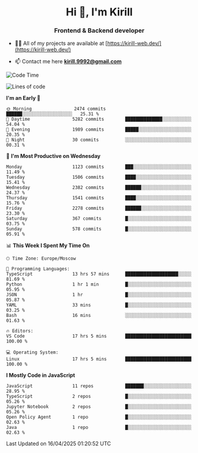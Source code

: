 <h1 align="center">Hi 👋, I'm Kirill</h1>
<h3 align="center">Frontend & Backend developer</h3>

- 👨‍💻 All of my projects are available at [https://kirill-web.dev/](https://kirill-web.dev/)

- 📫 Contact me here **kirill.9992@gmail.com**











<!--START_SECTION:waka-->
![Code Time](http://img.shields.io/badge/Code%20Time-2%2C212%20hrs%2030%20mins-blue)

![Lines of code](https://img.shields.io/badge/From%20Hello%20World%20I%27ve%20Written-5.5%20million%20lines%20of%20code-blue)

**I'm an Early 🐤** 

```text
🌞 Morning                2474 commits        ██████░░░░░░░░░░░░░░░░░░░   25.31 % 
🌆 Daytime                5282 commits        ██████████████░░░░░░░░░░░   54.04 % 
🌃 Evening                1989 commits        █████░░░░░░░░░░░░░░░░░░░░   20.35 % 
🌙 Night                  30 commits          ░░░░░░░░░░░░░░░░░░░░░░░░░   00.31 % 
```
📅 **I'm Most Productive on Wednesday** 

```text
Monday                   1123 commits        ███░░░░░░░░░░░░░░░░░░░░░░   11.49 % 
Tuesday                  1506 commits        ████░░░░░░░░░░░░░░░░░░░░░   15.41 % 
Wednesday                2382 commits        ██████░░░░░░░░░░░░░░░░░░░   24.37 % 
Thursday                 1541 commits        ████░░░░░░░░░░░░░░░░░░░░░   15.76 % 
Friday                   2278 commits        ██████░░░░░░░░░░░░░░░░░░░   23.30 % 
Saturday                 367 commits         █░░░░░░░░░░░░░░░░░░░░░░░░   03.75 % 
Sunday                   578 commits         █░░░░░░░░░░░░░░░░░░░░░░░░   05.91 % 
```


📊 **This Week I Spent My Time On** 

```text
🕑︎ Time Zone: Europe/Moscow

💬 Programming Languages: 
TypeScript               13 hrs 57 mins      ████████████████████░░░░░   81.69 % 
Python                   1 hr 1 min          █░░░░░░░░░░░░░░░░░░░░░░░░   05.95 % 
JSON                     1 hr                █░░░░░░░░░░░░░░░░░░░░░░░░   05.87 % 
YAML                     33 mins             █░░░░░░░░░░░░░░░░░░░░░░░░   03.25 % 
Bash                     16 mins             ░░░░░░░░░░░░░░░░░░░░░░░░░   01.63 % 

🔥 Editors: 
VS Code                  17 hrs 5 mins       █████████████████████████   100.00 % 

💻 Operating System: 
Linux                    17 hrs 5 mins       █████████████████████████   100.00 % 
```

**I Mostly Code in JavaScript** 

```text
JavaScript               11 repos            ███████░░░░░░░░░░░░░░░░░░   28.95 % 
TypeScript               2 repos             █░░░░░░░░░░░░░░░░░░░░░░░░   05.26 % 
Jupyter Notebook         2 repos             █░░░░░░░░░░░░░░░░░░░░░░░░   05.26 % 
Open Policy Agent        1 repo              █░░░░░░░░░░░░░░░░░░░░░░░░   02.63 % 
Java                     1 repo              █░░░░░░░░░░░░░░░░░░░░░░░░   02.63 % 
```




 Last Updated on 16/04/2025 01:20:52 UTC
<!--END_SECTION:waka-->
